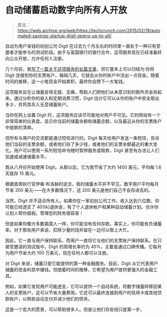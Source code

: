 # 自动储蓄启动数字向所有人开放 

> 原文：<https://web.archive.org/web/https://techcrunch.com/2015/02/19/automated-savings-startup-digit-opens-up-to-all/>

自动为用户省钱的初创公司 Digit 在过去九个月左右的时间里一直处于一种只有受邀者才能参与的测试阶段。由于与富国银行的银行合作，这项服务现在已经准备好向公众开放，允许任何人注册。

几个月前，我[写了一篇关于这项服务的长篇文章](https://web.archive.org/web/20221208184231/https://beta.techcrunch.com/2014/12/16/digit-2-5m-seed/)，但它基本上可以归结为:你将 Digit 连接到你的支票账户，每隔几天，它就会从你的账户中流出一点现金。随着时间的推移，这一小笔现金开始累积，最终你会攒下一大笔钱。

这项服务旨在让储蓄变得无缝、无痛，帮助人们把他们从未意识到的额外资金存起来。通过分析你的收入和定期消费习惯，Digit 估计它可以从你的账户中安全取出多少，并将其存入无息储蓄账户。

当你在网上设置 Digit 时，这项服务应该尽可能地对用户不可见。它的网站有一个非常简单的仪表盘，显示你当前的储蓄余额和储蓄总额，以及最近从你的支票账户中提款的清单。

但所有与用户的交流都是通过短信进行的。Digit 每天给用户发送一条短信，告诉他们当前的支票余额，或者他们存了多少钱，或者他们的支票余额最近的重大变化。用户可以使用一系列短信命令随时暂停服务或取款，Digit 甚至有办法让人们加速或减速储蓄水平。

我从八月份开始使用 Digit。从那以后，它为我节省了大约 1400 美元，平均每 1.6 天就存 15 美元。

根据首席执行官伊桑·布洛赫的说法，我的储蓄水平并不罕见。数字用户平均每月节省 200 美元——在大多数情况下，这 200 美元是他们自己不会存进去的。

当然，Digit 并不适合所有人。如果你在一家初创公司工作，收入达到六位数，你可能已经透支了 401(k)退休金，有了个人退休帐户和某种自动储蓄计划。也许你让别人帮你报税。管理您的财务很容易！

但是如果你像大多数美国人一样，你可能没有任何存款。事实上，你可能有负储蓄率。对于那些用户来说，扣除少量的钱并留在一边可以帮上大忙。

因此，它一直与用户保持联系，而用户一直将它与他们的支票账户保持联系。在只接受邀请的测试版中，Digit 的周增长率约为 45%，主要是通过口碑传播。它每月为用户节省大约 100 万美元，现在任何人都可以注册。

对 Digit 来说，储蓄只是它能提供的第一种金融服务。目前，Digit 从它代表用户储蓄的现金利息中赚钱。但随着时间的推移，它希望为用户提供更强大的金融工具。

例如，如果它发现用户可能透支，它可以提供一个自动系统，将数字储蓄转移回某人的支票账户，这可以节省大量费用。它还可以最终连接到用户的信用卡或其他贷款账户，以帮助自动支付并减少他们的债务。

这是一个宏大的愿景，可以帮助很多人。但是让他们存些钱只是第一步。